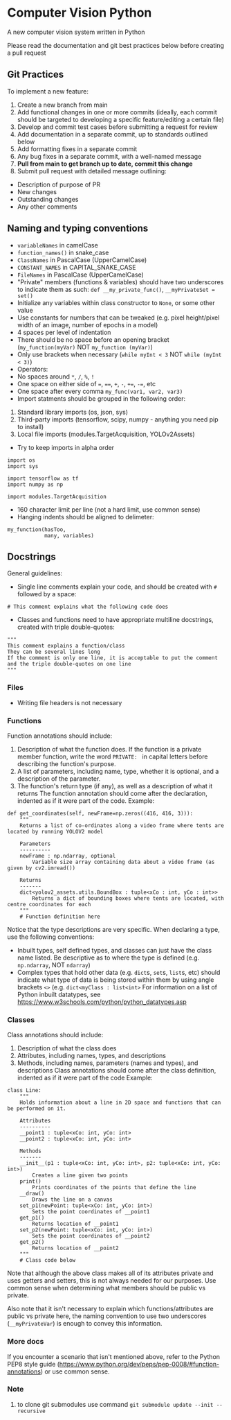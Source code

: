 # Computer Vision Python

A new computer vision system written in Python

Please read the documentation and git best practices below before creating a pull request

## Git Practices
To implement a new feature:
1. Create a new branch from main
2. Add functional changes in one or more commits (ideally, each commit should be targeted to developing a specific feature/editing a certain file)
3. Develop and commit test cases before submitting a request for review
4. Add documentation in a separate commit, up to standards outlined below
5. Add formatting fixes in a separate commit
6. Any bug fixes in a separate commit, with a well-named message
7. **Pull from main to get branch up to date, commit this change**
8. Submit pull request with detailed message outlining:
  * Description of purpose of PR
  * New changes
  * Outstanding changes
  * Any other comments

## Naming and typing conventions
* `variableNames` in camelCase
* `function_names()` in snake_case
* `ClassNames` in PascalCase (UpperCamelCase)
* `CONSTANT_NAMES` in CAPITAL_SNAKE_CASE
* `FileNames` in PascalCase (UpperCamelCase)
* "Private" members (functions & variables) should have two underscores to indicate them as such: `def __my_private_func()`, `__myPrivateSet = set()`
* Initialize any variables within class constructor to `None`, or some other value
* Use constants for numbers that can be tweaked (e.g. pixel height/pixel width of an image, number of epochs in a model)
* 4 spaces per level of indentation
* There should be no space before an opening bracket (`my_function(myVar)` NOT `my_function (myVar)`)
* Only use brackets when necessary (`while myInt < 3` NOT `while (myInt < 3)`)
* Operators:
* No spaces around `*`, `/`, `%`, `!`
* One space on either side of `=`, `==`, `+`, `-`, `+=`, `-=`, etc
* One space after every comma `my_func(var1, var2, var3)`
* Import statments should be grouped in the following order:
1. Standard library imports (os, json, sys)
2. Third-party imports (tensorflow, scipy, numpy - anything you need pip to install)
3. Local file imports (modules.TargetAcquisition, YOLOv2Assets)
* Try to keep imports in alpha order
```
import os
import sys

import tensorflow as tf
import numpy as np

import modules.TargetAcquisition
```
* 160 character limit per line (not a hard limit, use common sense)
* Hanging indents should be aligned to delimeter:
```
my_function(hasToo,
            many, variables)
```

## Docstrings
General guidelines:
* Single line comments explain your code, and should be created with `#` followed by a space:
```
# This comment explains what the following code does
```
* Classes and functions need to have appropriate multiline docstrings, created with triple double-quotes:
```
"""
This comment explains a function/class
They can be several lines long
If the comment is only one line, it is acceptable to put the comment and the triple double-quotes on one line
"""
```

### Files
* Writing file headers is not necessary

### Functions
Function annotations should include:
1. Description of what the function does. If the function is a private member function, write the word `PRIVATE: ` in capital letters before describing the function's purpose.
2. A list of parameters, including name, type, whether it is optional, and a description of the parameter.
3. The function's return type (if any), as well as a description of what it returns
The function annotation should come after the declaration, indented as if it were part of the code.
Example:
```
def get_coordinates(self, newFrame=np.zeros((416, 416, 3))):
    """
    Returns a list of co-ordinates along a video frame where tents are located by running YOLOV2 model
    
    Parameters
    ----------
    newFrame : np.ndarray, optional
        Variable size array containing data about a video frame (as given by cv2.imread())

    Returns
    -------
    dict<yolov2_assets.utils.BoundBox : tuple<xCo : int, yCo : int>>
        Returns a dict of bounding boxes where tents are located, with centre coordinates for each
    """
    # Function definition here
```
Notice that the type descriptions are very specific. When declaring a type, use the following conventions:
* Inbuilt types, self defined types, and classes can just have the class name listed. Be descriptive as to where the type is defined (e.g. `np.ndarray`, NOT `ndarray`)
* Complex types that hold other data (e.g. `dict`s, `set`s, `list`s, etc) should indicate what type of data is being stored within them by using angle brackets `<>` (e.g. `dict<myClass : list<int>`
For information on a list of Python inbuilt datatypes, see https://www.w3schools.com/python/python_datatypes.asp

### Classes
Class annotations should include:
1. Description of what the class does
2. Attributes, including names, types, and descriptions
3. Methods, including names, parameters (names and types), and descriptions
Class annotations should come after the class definition, indented as if it were part of the code
Example:
```
class Line:
    """
    Holds information about a line in 2D space and functions that can be performed on it.
    
    Attributes
    ----------
    __point1 : tuple<xCo: int, yCo: int>
    __point2 : tuple<xCo: int, yCo: int>
    
    Methods
    -------
    __init__(p1 : tuple<xCo: int, yCo: int>, p2: tuple<xCo: int, yCo: int>)
        Creates a line given two points
    print()
        Prints coordinates of the points that define the line
    __draw()
        Draws the line on a canvas
    set_p1(newPoint: tuple<xCo: int, yCo: int>)
        Sets the point coordinates of __point1
    get_p1()
        Returns location of __point1
    set_p2(newPoint: tuple<xCo: int, yCo: int>)
        Sets the point coordinates of __point2
    get_p2()
        Returns location of __point2
    """
    # Class code below
```
Note that although the above class makes all of its attributes private and uses getters and setters, this is not always needed for our purposes. Use common sense when determining what members should be public vs private.

Also note that it isn't necessary to explain which functions/attributes are public vs private here, the naming convention to use two underscores (`__myPrivateVar`) is enough to convey this information.

### More docs
If you encounter a scenario that isn't mentioned above, refer to the Python PEP8 style guide (https://www.python.org/dev/peps/pep-0008/#function-annotations) or use common sense.

### Note
1. to clone git submodules use command `git submodule update --init --recursive`